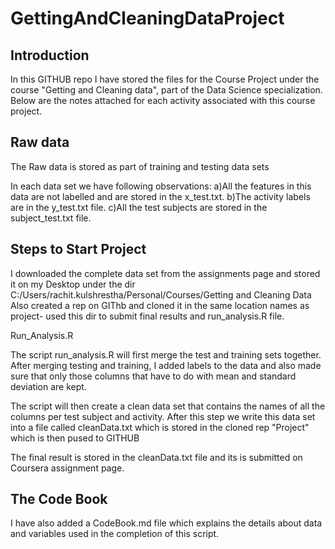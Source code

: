 GettingAndCleaningDataProject
=============================

Introduction
------------
In this GITHUB repo I have stored the files for the Course Project under the course "Getting and Cleaning data", part of the Data Science specialization.
Below are the notes attached for each activity associated with this course project. 

Raw data 
------------------
The Raw data is stored as part of training and testing data sets

In each data set we have following observations: 
a)All the features in this data are not labelled and are stored in the x_test.txt. 
b)The activity labels are in the y_test.txt file.
c)All the test subjects are stored in the subject_test.txt file.

Steps to Start Project
-------------------------------------
I downloaded the complete data set from the assignments page and stored it on my Desktop under the dir C:/Users/rachit.kulshrestha/Personal/Courses/Getting and Cleaning Data
Also created a rep on GIThb and cloned it in the same location names as project- used this dir to submit final results and run_analysis.R file.

Run_Analysis.R 

The script run_analysis.R will first merge the test and training sets together.
After merging testing and training, I added labels to the data and also made sure that only those columns that have to do with mean and standard deviation are kept.

The script will then create a clean data set that contains the names of all the columns per test subject and activity.
After this step we write this data set into a file called cleanData.txt which is stored in the cloned rep "Project" which is then pused to GITHUB

The final result is stored in the cleanData.txt file and its is submitted on Coursera assignment page. 

The Code Book
-------------------
I have also added a CodeBook.md file which explains the details about data and variables used in the completion of this script.




